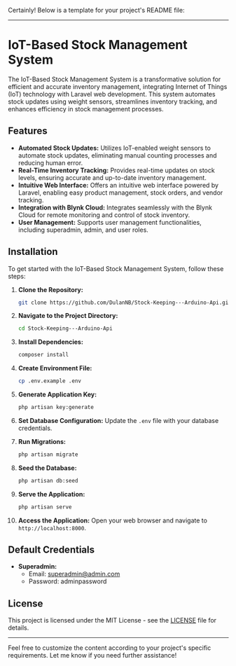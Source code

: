 Certainly! Below is a template for your project's README file:

---

# IoT-Based Stock Management System

The IoT-Based Stock Management System is a transformative solution for efficient and accurate inventory management, integrating Internet of Things (IoT) technology with Laravel web development. This system automates stock updates using weight sensors, streamlines inventory tracking, and enhances efficiency in stock management processes.

## Features

- **Automated Stock Updates:** Utilizes IoT-enabled weight sensors to automate stock updates, eliminating manual counting processes and reducing human error.
- **Real-Time Inventory Tracking:** Provides real-time updates on stock levels, ensuring accurate and up-to-date inventory management.
- **Intuitive Web Interface:** Offers an intuitive web interface powered by Laravel, enabling easy product management, stock orders, and vendor tracking.
- **Integration with Blynk Cloud:** Integrates seamlessly with the Blynk Cloud for remote monitoring and control of stock inventory.
- **User Management:** Supports user management functionalities, including superadmin, admin, and user roles.

## Installation

To get started with the IoT-Based Stock Management System, follow these steps:

1. **Clone the Repository:**
   ```bash
   git clone https://github.com/DulanNB/Stock-Keeping---Arduino-Api.git
   ```

2. **Navigate to the Project Directory:**
   ```bash
   cd Stock-Keeping---Arduino-Api
   ```

3. **Install Dependencies:**
   ```bash
   composer install
   ```

4. **Create Environment File:**
   ```bash
   cp .env.example .env
   ```

5. **Generate Application Key:**
   ```bash
   php artisan key:generate
   ```

6. **Set Database Configuration:**
   Update the `.env` file with your database credentials.

7. **Run Migrations:**
   ```bash
   php artisan migrate
   ```

8. **Seed the Database:**
   ```bash
   php artisan db:seed
   ```

9. **Serve the Application:**
   ```bash
   php artisan serve
   ```

10. **Access the Application:**
    Open your web browser and navigate to `http://localhost:8000`.

## Default Credentials

- **Superadmin:**
  - Email: superadmin@admin.com
  - Password: adminpassword

## License

This project is licensed under the MIT License - see the [LICENSE](LICENSE) file for details.

---

Feel free to customize the content according to your project's specific requirements. Let me know if you need further assistance!

